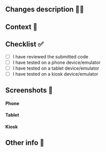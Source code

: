 ## Changes description 🧑‍💻
<!--- Describe your changes in detail -->

## Context 🤔
<!--- Why is this change required? What problem does it solve? -->
<!--- If it fixes an open issue, please link to the issue here -->

## Checklist ✅
<!--- Feel free to add other steps if needed -->
- [ ] I have reviewed the submitted code
- [ ] I have tested on a phone device/emulator
- [ ] I have tested on a tablet device/emulator
- [ ] I have tested on a kiosk device/emulator

## Screenshots 📸

#### Phone
<!--- Put your phone screenshots here -->

#### Tablet
<!--- Put your tablet screenshots here -->

#### Kiosk
<!--- Put your kiosk screenshots here -->

## Other info 👋
<!--- Feel free to add another major info here if needed -->
<!--- You can also remove this section -->
